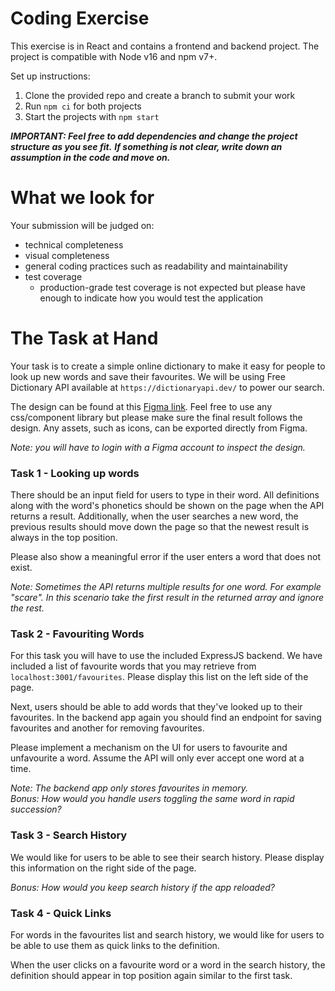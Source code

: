 # Coding Exercise

This exercise is in React and contains a frontend and backend project. The project is compatible with Node v16 and npm v7+.

Set up instructions:
1. Clone the provided repo and create a branch to submit your work
2. Run `npm ci` for both projects
3. Start the projects with `npm start`

**_IMPORTANT: Feel free to add dependencies and change the project structure as you see fit._**
**_If something is not clear, write down an assumption in the code and move on._**

# What we look for
Your submission will be judged on:
- technical completeness
- visual completeness
- general coding practices such as readability and maintainability
- test coverage
    - production-grade test coverage is not expected but please have enough to indicate how you would test the application

# The Task at Hand

Your task is to create a simple online dictionary to make it easy for people to look up new words and save their 
favourites. We will be using Free Dictionary API available at `https://dictionaryapi.dev/` to power our search.

The design can be found at this [Figma link](https://www.figma.com/file/ppPKHTLqvczZj0UVIdNPon/Frontend-Coding-Challenge?node-id=0%3A1). 
Feel free to use any css/component library but please make sure the final result follows the design. 
Any assets, such as icons, can be exported directly from Figma.

_Note: you will have to login with a Figma account to inspect the design._

### Task 1 - Looking up words

There should be an input field for users to type in their word. All definitions along with the word's phonetics should
be shown on the page when the API returns a result. Additionally, when the user searches a new word, the previous 
results should move down the page so that the newest result is always in the top position.

Please also show a meaningful error if the user enters a word that does not exist.

_Note: Sometimes the API returns multiple results for one word. For example "scare". In this scenario take the
first result in the returned array and ignore the rest._

### Task 2 - Favouriting Words

For this task you will have to use the included ExpressJS backend. We have included a list of favourite words that 
you may retrieve from `localhost:3001/favourites`. Please display this list on the left side of the page.

Next, users should be able to add words that they've looked up to their favourites. In the backend app again you should
find an endpoint for saving favourites and another for removing favourites. 

Please implement a mechanism on the UI for users to favourite and unfavourite a word. Assume the API will only ever 
accept one word at a time.

_Note: The backend app only stores favourites in memory._<br>
_Bonus: How would you handle users toggling the same word in rapid succession?_

### Task 3 - Search History

We would like for users to be able to see their search history. Please display this information on the right side of 
the page.

_Bonus: How would you keep search history if the app reloaded?_

### Task 4 - Quick Links

For words in the favourites list and search history, we would like for users to be able to use them as quick links to
the definition.

When the user clicks on a favourite word or a word in the search history, the definition should appear in top 
position again similar to the first task.